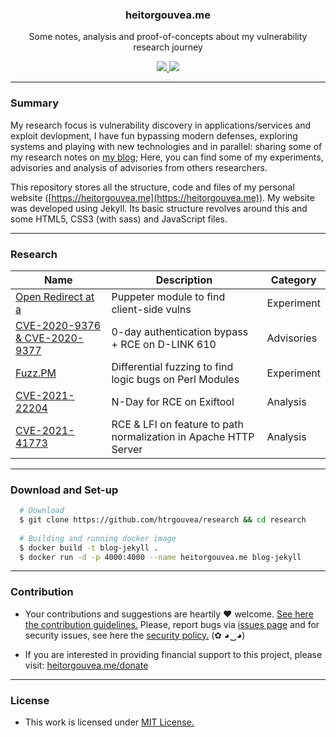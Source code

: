 <p align="center">
  <h3 align="center">heitorgouvea.me</h3>
  <p align="center">Some notes, analysis and proof-of-concepts about my vulnerability research journey</p>
  <p align="center">
    <a href="https://github.com/htrgouvea/research/blob/master/LICENSE.md">
      <img src="https://img.shields.io/badge/license-MIT-blue.svg">
    </a>
    <a href="https://github.com/htrgouvea/research/releases">
      <img src="https://img.shields.io/badge/version-1.0-blue.svg">
    </a>
  </p>
</p>

---

### Summary

My research focus is vulnerability discovery in applications/services and exploit devlopment, I have fun bypassing modern defenses, exploring systems and playing with new technologies and in parallel: sharing some of my research notes on [my blog](https://heitorgouvea.me); Here, you can find some of my experiments, advisories and analysis of advisories from others researchers.


This repository stores all the structure, code and files of my personal website ([https://heitorgouvea.me](https://heitorgouvea.me)). My website was developed using Jekyll. Its basic structure revolves around this and some HTML5, CSS3 (with sass) and JavaScript files.

---

### Research

| Name      | Description | Category |
| ----------- | ----------- | ----------- |
| [Open Redirect at a ](/experiments/puppet/) | Puppeter module to find client-side vulns | Experiment |
| [CVE-2020-9376 & CVE-2020-9377 ](/) | 0-day authentication bypass + RCE on D-LINK 610 | Advisories |
| [Fuzz.PM](/experiments/fuzz.pm) | Differential fuzzing to find logic bugs on Perl Modules | Experiment |
| [CVE-2021-22204](/analysis/CVE-2021-22204) | N-Day for RCE on Exiftool | Analysis |
| [CVE-2021-41773](/analysis/CVE-2021-41773) | RCE & LFI on feature to path normalization in Apache HTTP Server| Analysis |

---

### Download and Set-up

```bash
  # Download
  $ git clone https://github.com/htrgouvea/research && cd research
    
  # Building and running docker image
  $ docker build -t blog-jekyll .
  $ docker run -d -p 4000:4000 --name heitorgouvea.me blog-jekyll
```

---

### Contribution

- Your contributions and suggestions are heartily ♥ welcome. [See here the contribution guidelines.](/.github/CONTRIBUTING.md) Please, report bugs via [issues page](https://github.com/htrgouvea/research/issues) and for security issues, see here the [security policy.](./SECURITY.md) (✿ ◕‿◕) 

- If you are interested in providing financial support to this project, please visit: [heitorgouvea.me/donate](https://heitorgouvea.me/donate)

---

### License

- This work is licensed under [MIT License.](./LICENSE.md)